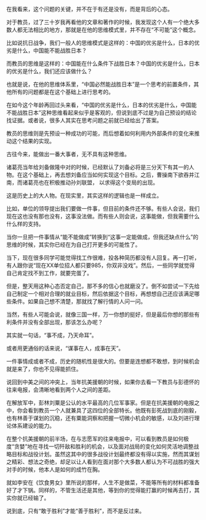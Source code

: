 



在我看来，这个问题的关键，并不在于有还是没有，而是背后的心态。

对于教员，过了三十岁我再看他的文章和著作的时候，我发现这个人有一个绝大多数人都无法相比的地方，那就是在他的思维模式里，并不存在“不可能”这个概念。

比如说抗日战争，我们一般人的思维模式是这样的：中国的优劣是什么，日本的优劣是什么，中国能不能战胜日本？

而教员的思维是这样的：中国能在什么条件下战胜日本？中国的优劣是什么，日本的优劣是什么，我们还应该做什么？

也就是说，在他的思维体系里，“中国必然能战胜日本”是一个思考的前置条件，其他所有的问题都是在这个基础上进行思考的。

在如今这个年龄再回过头来看，“中国的优劣是什么，日本的优劣是什么，中国能不能战胜日本”这种思维看起来似乎是客观的，但说到底不过是为自己预设的结论找证据。或者说，很多人其实在思考问题之前就已经给出了答案。

教员的思维则是先预设一种成功的可能，而后想着如何利用内外部条件的变化来推动这个结果的实现。

古往今来，能做出一番大事者，无不具有这种思维。

诸葛亮当年给刘备做隆中对的时候，已经默认了刘备必将是三分天下有其一的人物。在这个基础上，再去想刘备应当如何实现这个目标。之后，曹操南下欲吞并江南，而诸葛亮也在积极推动孙刘联盟， 以求得这个变局的出现。

这是历史上的大人物。在现实里，其实这样的逻辑也是一样成立。

比如，单位的领导提出我们要做一件事，但目前的条件还不够。有些人会说，我们现在这也没有那也没有，这事没法做。而有些人则会说，这事能做，但我需要什么什么样的支持。

当你一旦把一件事情从“能不能做成”转换到“这事一定能做成，但我还缺点什么”的思维的时候，其实你已经在为自己打开更多的可能性了。

当下，现在很多同学可能觉得找工作很难，投各种简历都没有人回复。再一打听，有人跟你说“现在XX单位招人都只要985，你双非没戏”。然后，一些同学就觉得自己肯定找不到工作，就要完蛋了。

但是，整天用这种心态否定自己，那不多的信心也就磨没了。倒不如尝试一下先给自己制定一个相对合理的就业目标，然后依据这个目标，再想想自己还应该满足哪些条件。如果自己想不清楚，那就找了解行情的人问一问。

当然，有些人可能会说，就像三国一样，万一你想的挺好，但是最后你想的那些有利条件并没有全部出现，那该怎么办呢？

其实就一句话，“事不成，乃天命耳”。

或者用更通俗的话来说，“谋事在人，成事在天”。

一件事情成或者不成，历史的随机性是很大的。但要是连想都不敢想，到时候机会就是来了，你也不见得能抓住。

说回到中美之间的冲突上，当年抗美援朝的时候，如果你去看一下教员与彭德怀的往来电报，会清晰地看到两个人之间的差距。

在解放军中，彭林刘粟是公认的水平最高的几位军事家。但是在抗美援朝的电报之中，你会看到教员一个人就兼具了这四位的全部特长。他既有彭死战到底的刚毅，也有林善于谋划的沉稳，还有粟能洞察和把握一切微小机会的敏感，以及刘进行理论体系建设的能力。

在整个抗美援朝的前半场，在与志愿军的往来电报中，可以看到教员是如何极度“贪婪”地在寻找一切歼敌和胜利的机会，以及面对战局的变化如何灵活地调整战略目标和战役计划。虽然这其中的很多战役计划最终都没有得以实施，然而其谋划之精彩、想法之奇绝，却足以让人看到在面对那个大多数人都认为不可战胜的强大对手的时候，他本人是如何的成竹在胸。

就如李安在《饮食男女》里所说的那样，人生不是做菜，不能等所有的材料都准备好了才下锅。同样的，不管生活还是其他，等到你的觉得能打赢的时候再去打，其实你就已经输了。

说到底，只有“敢于胜利”才能“善于胜利”，而不是反过来。





